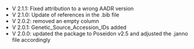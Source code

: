 - V 2.1.1: Fixed attribution to a wrong AADR version
- V 2.1.0: Update of references in the .bib file
- V 2.0.2: removed an empty column
- V 2.0.1: Genetic_Source_Accession_IDs added
- V 2.0.0: updated the package to Poseidon v2.5 and adjusted the .janno file accordingly
